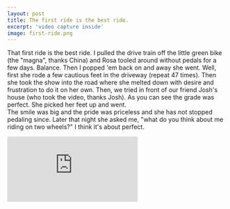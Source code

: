 ```yaml
---
layout: post
title: The first ride is the best ride.
excerpt: 'video capture inside'
image: first-ride.png
---
```


<!--more-->

That first ride is the best ride. I pulled the drive train off the little green
bike (the "magna", thanks China) and Rosa tooled around without pedals for a few
days. Balance. Then I popped 'em back on and away she went. Well, first she rode
a few cautious feet in the driveway (repeat 47 times). Then she took the show
into the road where she melted down with desire and frustration to do it on her
own. Then, we tried in front of our friend Josh's house (who took the video,
thanks Josh). As you can see the grade was perfect. She picked her feet up and
went.\
The smile was big and the pride was priceless and she has not stopped pedaling
since. Later that night she asked me, "what do you think about me riding on two
wheels?" I think it's about perfect.

<iframe src="https://player.vimeo.com/video/11029850" class="w-full mx-auto" frameborder="0" allow="autoplay;
fullscreen" allowfullscreen></iframe>
